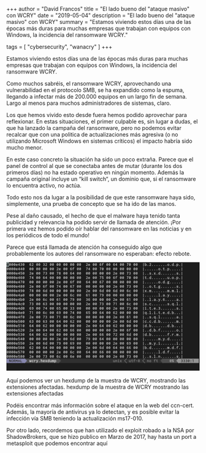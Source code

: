 +++
author = "David Francos"
title = "El lado bueno del \"ataque masivo\" con WCRY"
date = "2019-05-04"
description = "El lado bueno del \"ataque masivo\" con WCRY"
summary = "Estamos viviendo estos días una de las épocas más duras para muchas empresas que trabajan con equipos con Windows, la incidencia del ransomware WCRY."

tags = [
    "cybersecurity",
    "wanacry"
]
+++

Estamos viviendo estos días una de las épocas más duras para muchas empresas
que trabajan con equipos con Windows, la incidencia del ransomware WCRY.

Como muchos sabréis, el ransomware WCRY, aprovechando una vulnerabilidad en el
protocolo SMB, se ha expandido como la espuma, llegando a infectar más de
200.000 equipos en un largo fin de semana. Largo al menos para muchos
administradores de sistemas, claro.

Los que hemos vivido esto desde fuera hemos podido aprovechar para reflexionar.
En estas situaciones, el primer culpable es, sin lugar a dudas, el que ha
lanzado la campaña del ransomware, pero no podemos evitar recalcar que con una
politica de actualizaciones más agresiva (o no utilizando Microsoft Windows en
sistemas críticos) el impacto habría sido mucho menor.

En este caso concreto la situación ha sido un poco extraña. Parece que el panel
de control al que se conectaba antes de mutar (durante los dos primeros días)
no ha estado operativo en ningún momento. Además la campaña original incluye un
“kill switch“, un dominio que, si el ransomware lo encuentra activo, no actúa.

Todo esto nos da lugar a la posibilidad de que este ransomware haya sido,
simplemente, una prueba de concepto que se ha ido de las manos.

Pese al daño causado, el hecho de que el malware haya tenido tanta publicidad y
relevancia ha podido servir de llamada de atención. ¡Por primera vez hemos
podido oír hablar del ransomware en las noticias y en los periódicos de todo el
mundo!

Parece que está llamada de atención ha conseguido algo que probablemente los
autores del ransomware no esperaban: efecto rebote.

![Wannacry dump](/images/wcry.png)

Aquí podemos ver un hexdump de la muestra de WCRY, mostrando las extensiones
afectadas. hexdump de la muestra de WCRY mostrando las extensiones afectadas

Podéis encontrar más información sobre el ataque en la web del ccn-cert.
Además, la mayoría de antivirus ya lo detectan, y es posible evitar la
infección vía SMB teniendo la actualización ms17-010.

Por otro lado, recordemos que han utilizado el exploit robado a la NSA por
ShadowBrokers, que se hizo publico en Marzo de 2017, hay hasta un port a
metasploit que podemos encontrar aquí
